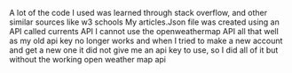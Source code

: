 A lot of the code I used was learned through stack overflow, and other similar sources like w3 schools
My articles.Json file was created using an API called currents API
I cannot use the openweathermap API all that well as my old api key no longer works and when I tried to make a new account and get a new one it did not give me an api key to use, so I did all of it but without the working open weather map api
